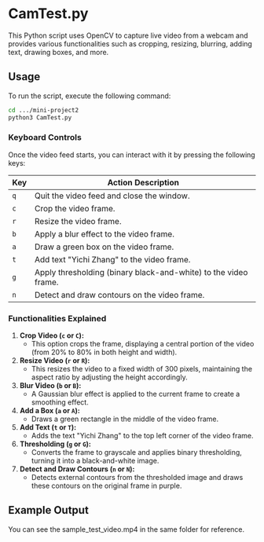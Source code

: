 # CamTest.py

This Python script uses OpenCV to capture live video from a webcam and provides various functionalities such as cropping, resizing, blurring, adding text, drawing boxes, and more.

## Usage

To run the script, execute the following command:

```bash
cd .../mini-project2
python3 CamTest.py

```

### Keyboard Controls

Once the video feed starts, you can interact with it by pressing the following keys:

| Key | Action Description                                              |
| --- | --------------------------------------------------------------- |
| `q` | Quit the video feed and close the window.                       |
| `c` | Crop the video frame.                                           |
| `r` | Resize the video frame.                                         |
| `b` | Apply a blur effect to the video frame.                         |
| `a` | Draw a green box on the video frame.                            |
| `t` | Add text "Yichi Zhang" to the video frame.                      |
| `g` | Apply thresholding (binary black-and-white) to the video frame. |
| `n` | Detect and draw contours on the video frame.                    |

### Functionalities Explained

1. **Crop Video (`c` or `C`):**
   - This option crops the frame, displaying a central portion of the video (from 20% to 80% in both height and width).
2. **Resize Video (`r` or `R`):**
   - This resizes the video to a fixed width of 300 pixels, maintaining the aspect ratio by adjusting the height accordingly.
3. **Blur Video (`b` or `B`):**
   - A Gaussian blur effect is applied to the current frame to create a smoothing effect.
4. **Add a Box (`a` or `A`):**
   - Draws a green rectangle in the middle of the video frame.
5. **Add Text (`t` or `T`):**
   - Adds the text "Yichi Zhang" to the top left corner of the video frame.
6. **Thresholding (`g` or `G`):**
   - Converts the frame to grayscale and applies binary thresholding, turning it into a black-and-white image.
7. **Detect and Draw Contours (`n` or `N`):**
   - Detects external contours from the thresholded image and draws these contours on the original frame in purple.

## Example Output

You can see the sample_test_video.mp4 in the same folder for reference.
